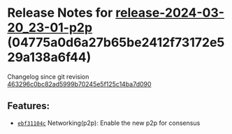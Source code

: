 Release Notes for [**release-2024-03-20\_23-01-p2p**](https://github.com/dfinity/ic/tree/release-2024-03-20_23-01-p2p) (04775a0d6a27b65be2412f73172e529a138a6f44)
=================================================================================================================================================================

Changelog since git revision [463296c0bc82ad5999b70245e5f125c14ba7d090](https://dashboard.internetcomputer.org/release/463296c0bc82ad5999b70245e5f125c14ba7d090)

Features:
---------

* [`ebf31104c`](https://github.com/dfinity/ic/commit/ebf31104c) Networking(p2p): Enable the new p2p for consensus
